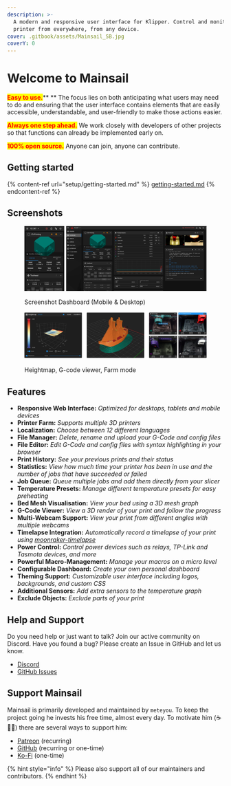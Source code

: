 ```yaml
---
description: >-
  A modern and responsive user interface for Klipper. Control and monitor your
  printer from everywhere, from any device.
cover: .gitbook/assets/Mainsail_SB.jpg
coverY: 0
---
```


# Welcome to Mainsail

<mark style="color:red;">**Easy to use.**</mark>** ** The focus lies on both anticipating what users may need to do and ensuring that the user interface contains elements that are easily accessible, understandable, and user-friendly to make those actions easier.

<mark style="color:red;">**Always one step ahead.**</mark> We work closely with developers of other projects so that functions can already be implemented early on.

<mark style="color:red;">**100% open source.**</mark> Anyone can join, anyone can contribute.

## Getting started

{% content-ref url="setup/getting-started.md" %}
[getting-started.md](setup/getting-started.md)
{% endcontent-ref %}

## Screenshots

<figure><img src=".gitbook/assets/screenshot.png" alt=""><figcaption><p>Screenshot Dashboard (Mobile &#x26; Desktop)</p></figcaption></figure>

<figure><img src=".gitbook/assets/image.png" alt=""><figcaption><p>Heightmap, G-code viewer, Farm mode</p></figcaption></figure>

## Features

* **Responsive Web Interface:** _Optimized for desktops, tablets and mobile devices_
* **Printer Farm:** _Supports multiple 3D printers_
* **Localization:** _Choose between 12 different languages_
* **File Manager:** _Delete, rename and upload your G-Code and config files_
* **File Editor:** _Edit G-Code and config files with syntax highlighting in your browser_
* **Print History:** _See your previous prints and their status_
* **Statistics:** _View how much time your printer has been in use and the number of jobs that have succeeded or failed_
* **Job Queue:** _Queue multiple jobs and add them directly from your slicer_
* **Temperature Presets:** _Manage different temperature presets for easy preheating_
* **Bed Mesh Visualisation:** _View your bed using a 3D mesh graph_
* **G-Code Viewer:** _View a 3D render of your print and follow the progress_
* **Multi-Webcam Support:** _View your print from different angles with multiple webcams_
* **Timelapse Integration:** _Automatically record a timelapse of your print using_ [_moonraker-timelapse_](https://github.com/mainsail-crew/moonraker-timelapse)
* **Power Control:** _Control power devices such as relays, TP-Link and Tasmota devices, and more_
* **Powerful Macro-Management:** _Manage your macros on a micro level_
* **Configurable Dashboard:** _Create your own personal dashboard_
* **Theming Support:** _Customizable user interface including logos, backgrounds, and custom CSS_
* **Additional Sensors:** _Add extra sensors to the temperature graph_
* **Exclude Objects:** _Exclude parts of your print_

## Help and Support

Do you need help or just want to talk? Join our active community on Discord. Have you found a bug? Please create an Issue in GitHub and let us know.

* [Discord](https://discord.gg/skWTwTD)
* [GitHub Issues](https://github.com/mainsail-crew/mainsail/issues)

## Support Mainsail

Mainsail is primarily developed and maintained by `meteyou`. To keep the project going he invests his free time, almost every day. To motivate him (☕🍺😜) there are several ways to support him:

* [Patreon](https://www.patreon.com/meteyou) (recurring)
* [GitHub](https://github.com/sponsors/mainsail-crew) (recurring or one-time)
* [Ko-Fi](https://ko-fi.com/mainsail) (one-time)

{% hint style="info" %}
Please also support all of our maintainers and contributors.
{% endhint %}
